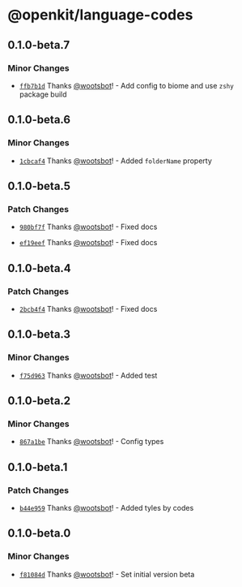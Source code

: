 # @openkit/language-codes

## 0.1.0-beta.7

### Minor Changes

- [`ffb7b1d`](https://github.com/openkitrun/tools/commit/ffb7b1de2d999ff0cd7e4efe33b213a05e7b939a) Thanks [@wootsbot](https://github.com/wootsbot)! - Add config to biome and use `zshy` package build

## 0.1.0-beta.6

### Minor Changes

- [`1cbcaf4`](https://github.com/openkitdotrun/tools/commit/1cbcaf4176924cf8ceb08bca1c19f8b3c8c83bc8) Thanks [@wootsbot](https://github.com/wootsbot)! - Added `folderName` property

## 0.1.0-beta.5

### Patch Changes

- [`980bf7f`](https://github.com/openkitdotrun/tools/commit/980bf7fa31cbe9b43985e28a1c34849d22d5e795) Thanks [@wootsbot](https://github.com/wootsbot)! - Fixed docs

- [`ef19eef`](https://github.com/openkitdotrun/tools/commit/ef19eef10abe55c504cc959e7fd89d249477884a) Thanks [@wootsbot](https://github.com/wootsbot)! - Fixed docs

## 0.1.0-beta.4

### Patch Changes

- [`2bcb4f4`](https://github.com/openkitdotrun/tools/commit/2bcb4f4973426ff4e897a356a8622e3f11a5609b) Thanks [@wootsbot](https://github.com/wootsbot)! - Fixed docs

## 0.1.0-beta.3

### Minor Changes

- [`f75d963`](https://github.com/openkitdotrun/tools/commit/f75d963a9b8f170397b2299120c096d1b41abf5b) Thanks [@wootsbot](https://github.com/wootsbot)! - Added test

## 0.1.0-beta.2

### Minor Changes

- [`867a1be`](https://github.com/openkitdotrun/tools/commit/867a1be718f5f012ed3363da2ac0e879ea2f3c86) Thanks [@wootsbot](https://github.com/wootsbot)! - Config types

## 0.1.0-beta.1

### Patch Changes

- [`b44e959`](https://github.com/openkitdotrun/tools/commit/b44e959b03c3cefdca38511ec5eaa74ec47e67b5) Thanks [@wootsbot](https://github.com/wootsbot)! - Added tyles by codes

## 0.1.0-beta.0

### Minor Changes

- [`f81084d`](https://github.com/openkitdotrun/tools/commit/f81084dea3723f365f853c83525afca52403c09f) Thanks [@wootsbot](https://github.com/wootsbot)! - Set initial version beta
